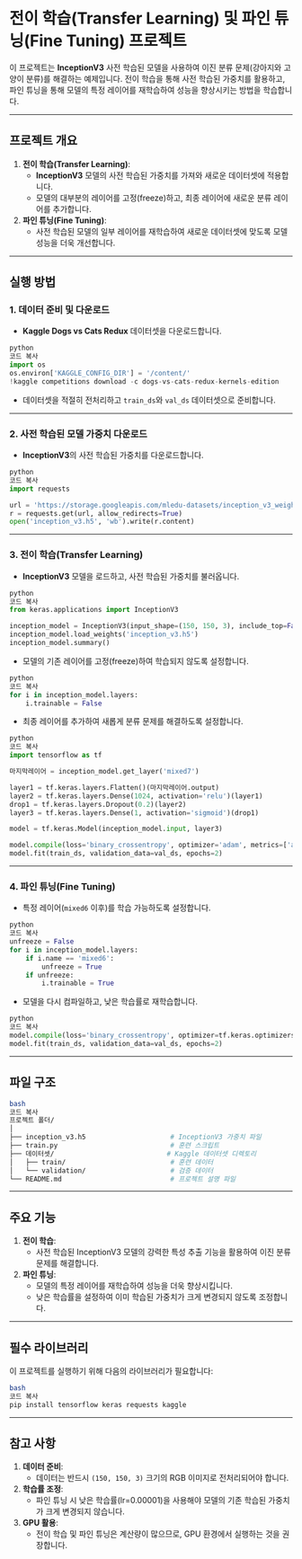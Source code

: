 # 전이 학습(Transfer Learning) 및 파인 튜닝(Fine Tuning) 프로젝트

이 프로젝트는 **InceptionV3** 사전 학습된 모델을 사용하여 이진 분류 문제(강아지와 고양이 분류)를 해결하는 예제입니다. 전이 학습을 통해 사전 학습된 가중치를 활용하고, 파인 튜닝을 통해 모델의 특정 레이어를 재학습하여 성능을 향상시키는 방법을 학습합니다.

---

## 프로젝트 개요

1. **전이 학습(Transfer Learning)**:
    - **InceptionV3** 모델의 사전 학습된 가중치를 가져와 새로운 데이터셋에 적용합니다.
    - 모델의 대부분의 레이어를 고정(freeze)하고, 최종 레이어에 새로운 분류 레이어를 추가합니다.
2. **파인 튜닝(Fine Tuning)**:
    - 사전 학습된 모델의 일부 레이어를 재학습하여 새로운 데이터셋에 맞도록 모델 성능을 더욱 개선합니다.

---

## 실행 방법

### 1. 데이터 준비 및 다운로드

- **Kaggle Dogs vs Cats Redux** 데이터셋을 다운로드합니다.

```python
python
코드 복사
import os
os.environ['KAGGLE_CONFIG_DIR'] = '/content/'
!kaggle competitions download -c dogs-vs-cats-redux-kernels-edition

```

- 데이터셋을 적절히 전처리하고 `train_ds`와 `val_ds` 데이터셋으로 준비합니다.

---

### 2. 사전 학습된 모델 가중치 다운로드

- **InceptionV3**의 사전 학습된 가중치를 다운로드합니다.

```python
python
코드 복사
import requests

url = 'https://storage.googleapis.com/mledu-datasets/inception_v3_weights_tf_dim_ordering_tf_kernels_notop.h5'
r = requests.get(url, allow_redirects=True)
open('inception_v3.h5', 'wb').write(r.content)

```

---

### 3. 전이 학습(Transfer Learning)

- **InceptionV3** 모델을 로드하고, 사전 학습된 가중치를 불러옵니다.

```python
python
코드 복사
from keras.applications import InceptionV3

inception_model = InceptionV3(input_shape=(150, 150, 3), include_top=False, weights=None)
inception_model.load_weights('inception_v3.h5')
inception_model.summary()

```

- 모델의 기존 레이어를 고정(freeze)하여 학습되지 않도록 설정합니다.

```python
python
코드 복사
for i in inception_model.layers:
    i.trainable = False

```

- 최종 레이어를 추가하여 새롭게 분류 문제를 해결하도록 설정합니다.

```python
python
코드 복사
import tensorflow as tf

마지막레이어 = inception_model.get_layer('mixed7')

layer1 = tf.keras.layers.Flatten()(마지막레이어.output)
layer2 = tf.keras.layers.Dense(1024, activation='relu')(layer1)
drop1 = tf.keras.layers.Dropout(0.2)(layer2)
layer3 = tf.keras.layers.Dense(1, activation='sigmoid')(drop1)

model = tf.keras.Model(inception_model.input, layer3)

model.compile(loss='binary_crossentropy', optimizer='adam', metrics=['acc'])
model.fit(train_ds, validation_data=val_ds, epochs=2)

```

---

### 4. 파인 튜닝(Fine Tuning)

- 특정 레이어(`mixed6` 이후)를 학습 가능하도록 설정합니다.

```python
python
코드 복사
unfreeze = False
for i in inception_model.layers:
    if i.name == 'mixed6':
        unfreeze = True
    if unfreeze:
        i.trainable = True

```

- 모델을 다시 컴파일하고, 낮은 학습률로 재학습합니다.

```python
python
코드 복사
model.compile(loss='binary_crossentropy', optimizer=tf.keras.optimizers.Adam(lr=0.00001), metrics=['acc'])
model.fit(train_ds, validation_data=val_ds, epochs=2)

```

---

## 파일 구조

```bash
bash
코드 복사
프로젝트 폴더/
│
├── inception_v3.h5                     # InceptionV3 가중치 파일
├── train.py                            # 훈련 스크립트
├── 데이터셋/                            # Kaggle 데이터셋 디렉토리
│   ├── train/                          # 훈련 데이터
│   └── validation/                     # 검증 데이터
└── README.md                           # 프로젝트 설명 파일

```

---

## 주요 기능

1. **전이 학습**:
    - 사전 학습된 InceptionV3 모델의 강력한 특성 추출 기능을 활용하여 이진 분류 문제를 해결합니다.
2. **파인 튜닝**:
    - 모델의 특정 레이어를 재학습하여 성능을 더욱 향상시킵니다.
    - 낮은 학습률을 설정하여 이미 학습된 가중치가 크게 변경되지 않도록 조정합니다.

---

## 필수 라이브러리

이 프로젝트를 실행하기 위해 다음의 라이브러리가 필요합니다:

```bash
bash
코드 복사
pip install tensorflow keras requests kaggle

```

---

## 참고 사항

1. **데이터 준비**:
    - 데이터는 반드시 `(150, 150, 3)` 크기의 RGB 이미지로 전처리되어야 합니다.
2. **학습률 조정**:
    - 파인 튜닝 시 낮은 학습률(lr=0.00001)을 사용해야 모델의 기존 학습된 가중치가 크게 변경되지 않습니다.
3. **GPU 활용**:
    - 전이 학습 및 파인 튜닝은 계산량이 많으므로, GPU 환경에서 실행하는 것을 권장합니다.
